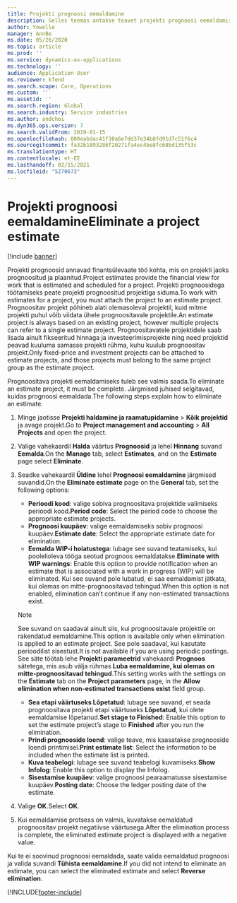 ```yaml
---
title: Projekti prognoosi eemaldamine
description: Selles teemas antakse teavet projekti prognoosi eemaldamise kohta pärast selle valmimist.
author: Yowelle
manager: AnnBe
ms.date: 05/26/2020
ms.topic: article
ms.prod: ''
ms.service: dynamics-ax-applications
ms.technology: ''
audience: Application User
ms.reviewer: kfend
ms.search.scope: Core, Operations
ms.custom: ''
ms.assetid: ''
ms.search.region: Global
ms.search.industry: Service industries
ms.author: andchoi
ms.dyn365.ops.version: 7
ms.search.validFrom: 2019-01-15
ms.openlocfilehash: 000eabdac41f30a6e7dd37e34b8fd91d7c51f6c4
ms.sourcegitcommit: fa32b1893286f20271fa4ec4be8fc68bd135f53c
ms.translationtype: HT
ms.contentlocale: et-EE
ms.lasthandoff: 02/15/2021
ms.locfileid: "5270673"
---
```

# <a name="eliminate-a-project-estimate"></a><span data-ttu-id="185ed-103">Projekti prognoosi eemaldamine</span><span class="sxs-lookup"><span data-stu-id="185ed-103">Eliminate a project estimate</span></span>

[!include [banner](../includes/banner.md)]

<span data-ttu-id="185ed-104">Projekti prognoosid annavad finantsülevaate töö kohta, mis on projekti jaoks prognoositud ja plaanitud.</span><span class="sxs-lookup"><span data-stu-id="185ed-104">Project estimates provide the financial view for work that is estimated and scheduled for a project.</span></span> <span data-ttu-id="185ed-105">Projekti prognoosidega töötamiseks peate projekti prognoositud projektiga siduma.</span><span class="sxs-lookup"><span data-stu-id="185ed-105">To work with estimates for a project, you must attach the project to an estimate project.</span></span> <span data-ttu-id="185ed-106">Prognoositav projekt põhineb alati olemasoleval projektil, kuid mitme projekti puhul võib viidata ühele prognoositavale projektile.</span><span class="sxs-lookup"><span data-stu-id="185ed-106">An estimate project is always based on an existing project, however multiple projects can refer to a single estimate project.</span></span> <span data-ttu-id="185ed-107">Prognoositavatele projektidele saab lisada ainult fikseeritud hinnaga ja investeerimisprojekte ning need projektid peavad kuuluma samasse projekti rühma, kuhu kuulub prognoositav projekt.</span><span class="sxs-lookup"><span data-stu-id="185ed-107">Only fixed-price and investment projects can be attached to estimate projects, and those projects must belong to the same project group as the estimate project.</span></span>

<span data-ttu-id="185ed-108">Prognoositava projekti eemaldamiseks tuleb see valmis saada.</span><span class="sxs-lookup"><span data-stu-id="185ed-108">To eliminate an estimate project, it must be complete.</span></span> <span data-ttu-id="185ed-109">Järgmised juhised selgitavad, kuidas prognoosi eemaldada.</span><span class="sxs-lookup"><span data-stu-id="185ed-109">The following steps explain how to eliminate an estimate.</span></span>

1. <span data-ttu-id="185ed-110">Minge jaotisse **Projekti haldamine ja raamatupidamine** > **Kõik projektid** ja avage projekt.</span><span class="sxs-lookup"><span data-stu-id="185ed-110">Go to **Project management and accounting** > **All Projects** and open the project.</span></span> 
2. <span data-ttu-id="185ed-111">Valige vahekaardil **Halda** väärtus **Prognoosid** ja lehel **Hinnang** suvand **Eemalda**.</span><span class="sxs-lookup"><span data-stu-id="185ed-111">On the **Manage** tab, select **Estimates**, and on the **Estimate** page select **Eliminate**.</span></span>
3. <span data-ttu-id="185ed-112">Seadke vahekaardil **Üldine** lehel **Prognoosi eemaldamine** järgmised suvandid.</span><span class="sxs-lookup"><span data-stu-id="185ed-112">On the **Eliminate estimate** page on the **General** tab, set the following options:</span></span>

   - <span data-ttu-id="185ed-113">**Perioodi kood**: valige sobiva prognoositava projektide valimiseks perioodi kood.</span><span class="sxs-lookup"><span data-stu-id="185ed-113">**Period code**: Select the period code to choose the appropriate estimate projects.</span></span> 
   - <span data-ttu-id="185ed-114">**Prognoosi kuupäev**: valige eemaldamiseks sobiv prognoosi kuupäev.</span><span class="sxs-lookup"><span data-stu-id="185ed-114">**Estimate date**: Select the appropriate estimate date for elimination.</span></span>
   - <span data-ttu-id="185ed-115">**Eemalda WIP-i hoiatustega**: lubage see suvand teatamiseks, kui poolelioleva tööga seotud prognoos eemaldatakse.</span><span class="sxs-lookup"><span data-stu-id="185ed-115">**Eliminate with WIP warnings**: Enable this option to provide notification when an estimate that is associated with a work in progress (WIP) will be eliminated.</span></span> <span data-ttu-id="185ed-116">Kui see suvand pole lubatud, ei saa eemaldamist jätkata, kui olemas on mitte-prognoositavad tehingud.</span><span class="sxs-lookup"><span data-stu-id="185ed-116">When this option is not enabled, elimination can’t continue if any non-estimated transactions exist.</span></span> 
   > [!NOTE]
   > <span data-ttu-id="185ed-117">See suvand on saadaval ainult siis, kui prognoositavale projektile on rakendatud eemaldamine.</span><span class="sxs-lookup"><span data-stu-id="185ed-117">This option is available only when elimination is applied to an estimate project.</span></span> <span data-ttu-id="185ed-118">See pole saadaval, kui kasutate perioodilist sisestust.</span><span class="sxs-lookup"><span data-stu-id="185ed-118">It is not available if you are using periodic postings.</span></span> <span data-ttu-id="185ed-119">See säte töötab lehe **Projekti parameetrid** vahekaardi **Prognoos** sätetega, mis asub välja rühmas **Luba eemaldamine, kui olemas on mitte-prognoositavad tehingud**.</span><span class="sxs-lookup"><span data-stu-id="185ed-119">This setting works with the settings on the **Estimate** tab on the **Project parameters** page, in the **Allow elimination when non-estimated transactions exist** field group.</span></span>
   - <span data-ttu-id="185ed-120">**Sea etapi väärtuseks Lõpetatud**: lubage see suvand, et seada prognoositava projekti etapi väärtuseks **Lõpetatud**, kui olete eemaldamise lõpetanud.</span><span class="sxs-lookup"><span data-stu-id="185ed-120">**Set stage to Finished**: Enable this option to set the estimate project’s stage to **Finished** after you run the elimination.</span></span>
   - <span data-ttu-id="185ed-121">**Prindi prognooside loend**: valige teave, mis kaasatakse prognooside loendi printimisel.</span><span class="sxs-lookup"><span data-stu-id="185ed-121">**Print estimate list**: Select the information to be included when the estimate list is printed.</span></span>
   - <span data-ttu-id="185ed-122">**Kuva teabelogi**: lubage see suvand teabelogi kuvamiseks.</span><span class="sxs-lookup"><span data-stu-id="185ed-122">**Show Infolog**: Enable this option to display the Infolog.</span></span>
   - <span data-ttu-id="185ed-123">**Sisestamise kuupäev**: valige prognoosi pearaamatusse sisestamise kuupäev.</span><span class="sxs-lookup"><span data-stu-id="185ed-123">**Posting date**: Choose the ledger posting date of the estimate.</span></span>

4.  <span data-ttu-id="185ed-124">Valige **OK**.</span><span class="sxs-lookup"><span data-stu-id="185ed-124">Select **OK**.</span></span>
5. <span data-ttu-id="185ed-125">Kui eemaldamise protsess on valmis, kuvatakse eemaldatud prognoositav projekt negatiivse väärtusega.</span><span class="sxs-lookup"><span data-stu-id="185ed-125">After the elimination process is complete, the eliminated estimate project is displayed with a negative value.</span></span> 

<span data-ttu-id="185ed-126">Kui te ei soovinud prognoosi eemaldada, saate valida eemaldatud prognoosi ja valida suvandi **Tühista eemaldamine**.</span><span class="sxs-lookup"><span data-stu-id="185ed-126">If you did not intend to eliminate an estimate, you can select the eliminated estimate and select **Reverse elimination**.</span></span>   


[!INCLUDE[footer-include](../includes/footer-banner.md)]